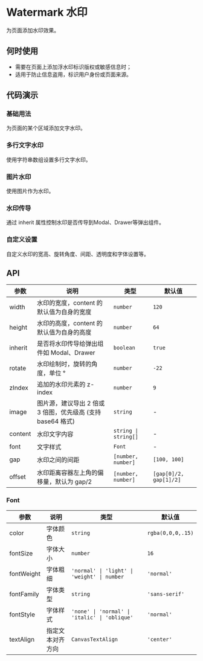 # Watermark 水印

为页面添加水印效果。

## 何时使用

- 需要在页面上添加浮水印标识版权或敏感信息时；
- 适用于防止信息盗用，标识用户身份或页面来源。

## 代码演示

### 基础用法

为页面的某个区域添加文字水印。

<code src="./demo/basic.tsx"></code>

### 多行文字水印

使用字符串数组设置多行文字水印。

<code src="./demo/multiple-line.tsx"></code>

### 图片水印

使用图片作为水印。

<code src="./demo/image.tsx"></code>

### 水印传导

通过 inherit 属性控制水印是否传导到Modal、Drawer等弹出组件。

<code src="./demo/inherit.tsx"></code>

### 自定义设置

自定义水印的宽高、旋转角度、间距、透明度和字体设置等。

<code src="./demo/custom.tsx"></code>

## API

| 参数 | 说明 | 类型 | 默认值 |
| --- | --- | --- | --- |
| width | 水印的宽度，content 的默认值为自身的宽度 | `number` | `120` |
| height | 水印的高度，content 的默认值为自身的高度 | `number` | `64` |
| inherit | 是否将水印传导给弹出组件如 Modal、Drawer | `boolean` | `true` |
| rotate | 水印绘制时，旋转的角度，单位 ° | `number` | `-22` |
| zIndex | 追加的水印元素的 z-index | `number` | `9` |
| image | 图片源，建议导出 2 倍或 3 倍图，优先级高 (支持 base64 格式) | `string` | - |
| content | 水印文字内容 | `string \| string[]` | - |
| font | 文字样式 | `Font` | - |
| gap | 水印之间的间距 | `[number, number]` | `[100, 100]` |
| offset | 水印距离容器左上角的偏移量，默认为 gap/2 | `[number, number]` | `[gap[0]/2, gap[1]/2]` |

### Font

| 参数 | 说明 | 类型 | 默认值 |
| --- | --- | --- | --- |
| color | 字体颜色 | `string` | `rgba(0,0,0,.15)` |
| fontSize | 字体大小 | `number` | `16` |
| fontWeight | 字体粗细 | `'normal' \| 'light' \| 'weight' \| number` | `'normal'` |
| fontFamily | 字体类型 | `string` | `'sans-serif'` |
| fontStyle | 字体样式 | `'none' \| 'normal' \| 'italic' \| 'oblique'` | `'normal'` |
| textAlign | 指定文本对齐方向 | `CanvasTextAlign` | `'center'` | 